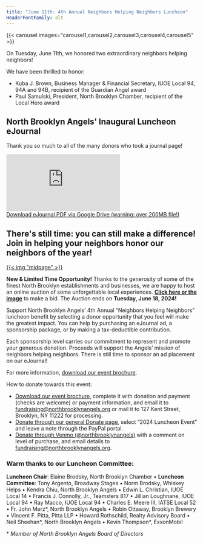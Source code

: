 ```yaml
--- 
title: "June 11th: 4th Annual Neighbors Helping Neighbors Luncheon"
HeaderFontFamily: alt
---
```


{{< carousel images="carousel1,carousel2,carousel3,carousel4,carousel5" >}}

On Tuesday, June 11th, we honored two extraordinary neighbors helping neighbors!

We have been thrilled to honor:

* Kuba J. Brown, Business Manager & Financial Secretary, IUOE Local 94, 94A and 94B, recipient of the Guardian Angel award
* Paul Samulski, President, North Brooklyn Chamber, recipient of the Local Hero award

## North Brooklyn Angels' Inaugural Luncheon eJournal

Thank you so much to all of the many donors who took a journal page! 

<iframe class="w-full h-svh" src="https://www.canva.com/design/DAGGWsKtLPc/xZQPaqS7r5K2Z7jxYWXbbw/view?embed" allowfullscreen allow="fullscreen" loading="lazy" frameborder="0"></iframe>

<div class="grid grid-cols-1 gap-y-2 mt-2 mb-4">
    <a href="https://drive.google.com/file/d/16QuQ3UaO7-esA8tVQ_dfrxo8yLQg8zEH/view" class="col-span-1 w-full text-center text-sm">Download eJournal PDF via Google Drive (warning: over 200MB file!)</a>
</div>

## There's still time: you can still make a difference! Join in helping your neighbors honor our neighbors of the year!

<a href="https://bit.ly/nba2024auction">{{< img "midpage" >}}</a>

**New & Limited Time Opportunity!** Thanks to the generosity of some of the finest North Brooklyn establishments and businesses, we are happy to host an online auction of some unforgettable local experiences. **[Click here or the image](https://bit.ly/nba2024auction)** to make a bid. The Auction ends on **Tuesday, June 18, 2024!**

Support North Brooklyn Angels’ 4th Annual “Neighbors Helping Neighbors” luncheon benefit by selecting a donor opportunity that you feel will make the greatest impact. You can help by purchasing an eJournal ad, a sponsorship package, or by making a tax-deductible contribution.  

Each sponsorship level carries our commitment to represent and promote your generous donation. Proceeds will support the Angels’ mission of neighbors helping neighbors. There is still time to sponsor an ad placement on our eJournal!

For more information, [download our event brochure](./2024%20Luncheon%20Brochure%20v2.pdf).

How to donate towards this event:

* [Download our event brochure](./2024%20Luncheon%20Brochure%20v2.pdf), complete it with donation and payment (checks are welcome) or payment information, and email it to [fundraising@northbrooklynangels.org](mailto:fundraising@northbrooklynangels.org) or mail it to 127 Kent Street, Brooklyn, NY 11222 for processing.
* [Donate through our general Donate page](/donate), select “2024 Luncheon Event” and leave a note through the PayPal portal.
* [Donate through Venmo (@northbrooklynangels)](https://venmo.com/northbrooklynangels) with a comment on level of purchase, and email details to [fundraising@northbrooklynangels.org](mailto:fundraising@northbrooklynangels.org).

### Warm thanks to our Luncheon Committee:
**Luncheon Chair**: Elaine Brodsky, North Brooklyn Chamber • **Luncheon Committee**: Tony Argento, Broadway Stages • Norm Brodsky, Whiskey Helps • Kendra Chiu, North Brooklyn Angels • Edwin L. Christian, IUOE Local 14 • Francis J. Connolly, Jr., Teamsters 817 • Jillian Loughnane, IUOE Local 94 • Ray Macco, IUOE Local 94 • Charles E. Meere III, IATSE Local 52 • Fr. John Merz\*, North Brooklyn Angels • Robin Ottaway, Brooklyn Brewery • Vincent F. Pitta, Pitta LLP • Howard Rothschild, Realty Advisory Board • Neil Sheehan\*, North Brooklyn Angels • Kevin Thompson\*, ExxonMobil

\* *Member of North Brooklyn Angels Board of Directors*
